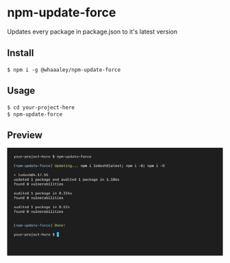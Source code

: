 
# npm-update-force

Updates every package in package.json to it's latest version

## Install

```
$ npm i -g @whaaaley/npm-update-force
```

## Usage

```
$ cd your-project-here
$ npm-update-force
```

## Preview

![preview](https://raw.githubusercontent.com/whaaaley/npm-update-force/master/preview.png)
